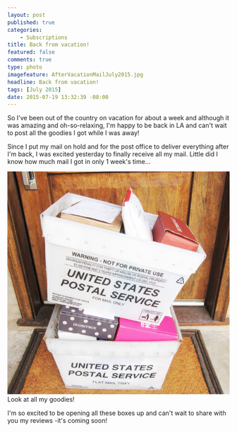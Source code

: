```yaml
---
layout: post
published: true
categories: 
    - Subscriptions
title: Back from vacation!
featured: false
comments: true
type: photo
imagefeature: AfterVacationMailJuly2015.jpg
headline: Back from vacation!
tags: [July 2015]
date: 2015-07-19 13:32:39 -08:00
---
```


<p>So I've been out of the country on vacation for about a week and although it was amazing and oh-so-relaxing, I'm happy to be back in LA and can't wait to post all the goodies I got while I was away!</p>

<p>Since I put my mail on hold and for the post office to deliver everything after I'm back, I was excited yesterday to finally receive all my mail. Little did I know how much mail I got in only 1 week's time...</p>

<center><img src='/images/AfterVacationMailJuly2015.jpg'></center>
<figcaption>Look at all my goodies!</figcaption>

<p>I'm so excited to be opening all these boxes up and can't wait to share with you my reviews -it's coming soon!</p>
